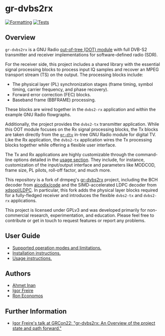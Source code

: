 # gr-dvbs2rx

[![Formatting](https://github.com/igorauad/gr-dvbs2rx/actions/workflows/formatting.yml/badge.svg)](https://github.com/igorauad/gr-dvbs2rx/actions/workflows/formatting.yml)
[![Tests](https://github.com/igorauad/gr-dvbs2rx/actions/workflows/test.yml/badge.svg)](https://github.com/igorauad/gr-dvbs2rx/actions/workflows/test.yml)

## Overview

`gr-dvbs2rx` is a GNU Radio [out-of-tree (OOT) module](https://wiki.gnuradio.org/index.php/OutOfTreeModules) with full DVB-S2 transmitter and receiver implementations for software-defined radio (SDR).

For the receiver side, this project includes a shared library with the essential signal processing blocks to process input IQ samples and recover an MPEG transport stream (TS) on the output. The processing blocks include:
- The physical layer (PL) synchronization stages (frame timing, symbol timing, carrier frequency, and phase recovery).
- Forward error correction (FEC) blocks.
- Baseband frame (BBFRAME) processing.

These blocks are wired together in the `dvbs2-rx` application and within the example GNU Radio flowgraphs.

Additionally, the project provides the `dvbs2-tx` transmitter application. While this OOT module focuses on the Rx signal processing blocks, the Tx blocks are taken directly from the [`gr-dtv`](https://github.com/gnuradio/gnuradio/tree/master/gr-dtv) in-tree GNU Radio module for digital TV. Like the Rx application, the `dvbs2-tx` application wires the Tx processing blocks together while offering a flexible user interface.

The Tx and Rx applications are highly customizable through the command-line options detailed in the [usage section](docs/usage.md). They include, for instance, customization of the input/output interface and parameters like MODCOD, frame size, PL pilots, roll-off factor, and much more.

This repository is a fork of drmpeg's [gr-dvbs2rx](http://github.com/drmpeg/gr-dvbs2rx) project, including the BCH decoder from [aicodix/code](https://github.com/aicodix/code/) and the SIMD-accelerated LDPC decoder from [xdsopl/LDPC](https://github.com/xdsopl/LDPC). In particular, this fork adds the physical layer blocks required for a fully-fledged receiver and introduces the flexible `dvbs2-tx` and `dvbs2-rx` applications.

This project is licensed under GPLv3 and was developed primarily for non-commercial research, experimentation, and education. Please feel free to contribute or get in touch to request features or report any problems.

## User Guide

- [Supported operation modes and limitations.](docs/support.md)
- [Installation instructions.](docs/installation.md)
- [Usage instructions.](docs/usage.md)

## Authors

- [Ahmet Inan](https://github.com/xdsopl)
- [Igor Freire](https://github.com/igorauad)
- [Ron Economos](https://github.com/drmpeg/)

## Further Information

- [Igor Freire's talk at GRCon22: "gr-dvbs2rx: An Overview of the project state and path forward."](https://www.youtube.com/watch?v=qcqvfElQUVk&t=549s)
